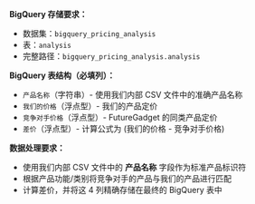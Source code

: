 **BigQuery 存储要求：**
- 数据集：`bigquery_pricing_analysis`
- 表：`analysis`
- 完整路径：`bigquery_pricing_analysis.analysis`

**BigQuery 表结构（必填列）：**
- `产品名称`（字符串）- 使用我们内部 CSV 文件中的准确产品名称
- `我们的价格`（浮点型）- 我们的产品定价
- `竞争对手价格`（浮点型）- FutureGadget 的同类产品定价
- `差价`（浮点型）- 计算公式为 (我们的价格 - 竞争对手价格)

**数据处理要求：**
- 使用我们内部 CSV 文件中的 **产品名称** 字段作为标准产品标识符
- 根据产品功能/类别将竞争对手的产品与我们的产品进行匹配
- 计算差价，并将这 4 列精确存储在最终的 BigQuery 表中